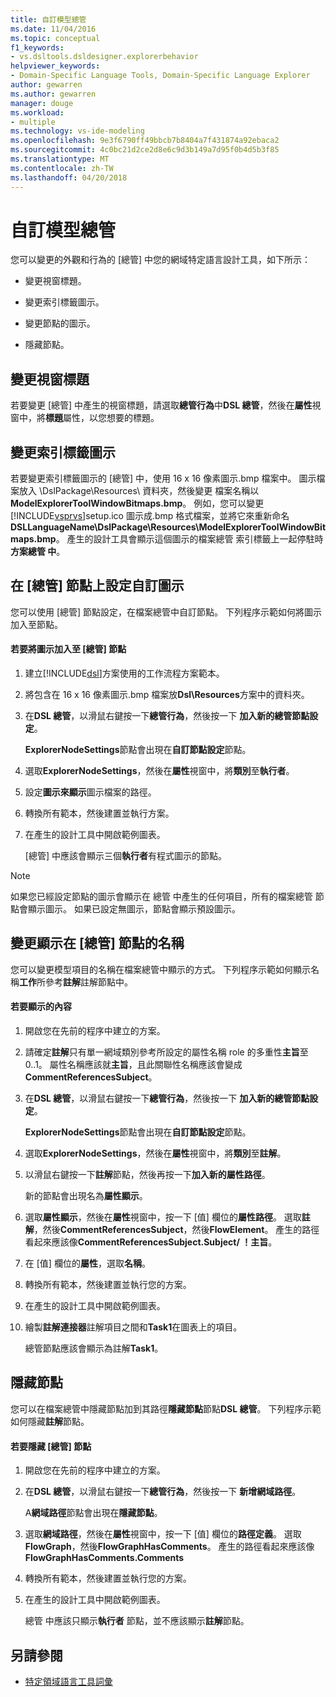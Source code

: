 ```yaml
---
title: 自訂模型總管
ms.date: 11/04/2016
ms.topic: conceptual
f1_keywords:
- vs.dsltools.dsldesigner.explorerbehavior
helpviewer_keywords:
- Domain-Specific Language Tools, Domain-Specific Language Explorer
author: gewarren
ms.author: gewarren
manager: douge
ms.workload:
- multiple
ms.technology: vs-ide-modeling
ms.openlocfilehash: 9e3f6790ff49bbcb7b8404a7f431874a92ebaca2
ms.sourcegitcommit: 4c0bc21d2ce2d8e6c9d3b149a7d95f0b4d5b3f85
ms.translationtype: MT
ms.contentlocale: zh-TW
ms.lasthandoff: 04/20/2018
---
```

# <a name="customizing-the-model-explorer"></a>自訂模型總管
您可以變更的外觀和行為的 [總管] 中您的網域特定語言設計工具，如下所示：

-   變更視窗標題。

-   變更索引標籤圖示。

-   變更節點的圖示。

-   隱藏節點。

## <a name="changing-the-window-title"></a>變更視窗標題
 若要變更 [總管] 中產生的視窗標題，請選取**總管行為**中**DSL 總管**，然後在**屬性**視窗中，將**標題**屬性，以您想要的標題。

## <a name="changing-the-tab-icon"></a>變更索引標籤圖示
 若要變更索引標籤圖示的 [總管] 中，使用 16 x 16 像素圖示.bmp 檔案中。 圖示檔案放入 \DslPackage\Resources\ 資料夾，然後變更 檔案名稱以**ModelExplorerToolWindowBitmaps.bmp**。 例如，您可以變更[!INCLUDE[vsprvs](../code-quality/includes/vsprvs_md.md)]setup.ico 圖示成.bmp 格式檔案，並將它來重新命名**DSLLanguageName\DslPackage\Resources\ModelExplorerToolWindowBitmaps.bmp**。 產生的設計工具會顯示這個圖示的檔案總管 索引標籤上一起停駐時**方案總管 中**。

## <a name="setting-custom-icons-on-explorer-nodes"></a>在 [總管] 節點上設定自訂圖示
 您可以使用 [總管] 節點設定，在檔案總管中自訂節點。 下列程序示範如何將圖示加入至節點。

#### <a name="to-add-an-icon-to-an-explorer-node"></a>若要將圖示加入至 [總管] 節點

1.  建立[!INCLUDE[dsl](../modeling/includes/dsl_md.md)]方案使用的工作流程方案範本。

2.  將包含在 16 x 16 像素圖示.bmp 檔案放**Dsl\Resources**方案中的資料夾。

3.  在**DSL 總管**，以滑鼠右鍵按一下**總管行為**，然後按一下 **加入新的總管節點設定**。

     **ExplorerNodeSettings**節點會出現在**自訂節點設定**節點。

4.  選取**ExplorerNodeSettings**，然後在**屬性**視窗中，將**類別**至**執行者**。

5.  設定**圖示來顯示**圖示檔案的路徑。

6.  轉換所有範本，然後建置並執行方案。

7.  在產生的設計工具中開啟範例圖表。

     [總管] 中應該會顯示三個**執行者**有程式圖示的節點。

> [!NOTE]
>  如果您已經設定節點的圖示會顯示在 總管 中產生的任何項目，所有的檔案總管 節點會顯示圖示。 如果已設定無圖示，節點會顯示預設圖示。

## <a name="changing-the-name-displayed-on-an-explorer-node"></a>變更顯示在 [總管] 節點的名稱
 您可以變更模型項目的名稱在檔案總管中顯示的方式。 下列程序示範如何顯示名稱**工作**所參考**註解**註解節點中。

#### <a name="to-display-a-property"></a>若要顯示的內容

1.  開啟您在先前的程序中建立的方案。

2.  請確定**註解**只有單一網域類別參考所設定的屬性名稱 role 的多重性**主旨**至 0..1。 屬性名稱應該就**主旨**，且此關聯性名稱應該會變成**CommentReferencesSubject**。

3.  在**DSL 總管**，以滑鼠右鍵按一下**總管行為**，然後按一下 **加入新的總管節點設定**。

     **ExplorerNodeSettings**節點會出現在**自訂節點設定**節點。

4.  選取**ExplorerNodeSettings**，然後在**屬性**視窗中，將**類別**至**註解**。

5.  以滑鼠右鍵按一下**註解**節點，然後再按一下**加入新的屬性路徑**。

     新的節點會出現名為**屬性顯示**。

6.  選取**屬性顯示**，然後在**屬性**視窗中，按一下 [值] 欄位的**屬性路徑**。 選取**註解**，然後**CommentReferencesSubject**，然後**FlowElement**。 產生的路徑看起來應該像**CommentReferencesSubject.Subject/ ！主旨**。

7.  在 [值] 欄位的**屬性**，選取**名稱**。

8.  轉換所有範本，然後建置並執行您的方案。

9. 在產生的設計工具中開啟範例圖表。

10. 繪製**註解連接器**註解項目之間和**Task1**在圖表上的項目。

     總管節點應該會顯示為註解**Task1**。

## <a name="hiding-nodes"></a>隱藏節點
 您可以在檔案總管中隱藏節點加到其路徑**隱藏節點**節點**DSL 總管**。 下列程序示範如何隱藏**註解**節點。

#### <a name="to-hide-an-explorer-node"></a>若要隱藏 [總管] 節點

1.  開啟您在先前的程序中建立的方案。

2.  在**DSL 總管**，以滑鼠右鍵按一下**總管行為**，然後按一下 **新增網域路徑**。

     A**網域路徑**節點會出現在**隱藏節點**。

3.  選取**網域路徑**，然後在**屬性**視窗中，按一下 [值] 欄位的**路徑定義**。 選取**FlowGraph**，然後**FlowGraphHasComments**。 產生的路徑看起來應該像**FlowGraphHasComments.Comments**

4.  轉換所有範本，然後建置並執行您的方案。

5.  在產生的設計工具中開啟範例圖表。

     總管 中應該只顯示**執行者** 節點，並不應該顯示**註解**節點。

## <a name="see-also"></a>另請參閱

- [特定領域語言工具詞彙](http://msdn.microsoft.com/ca5e84cb-a315-465c-be24-76aa3df276aa)